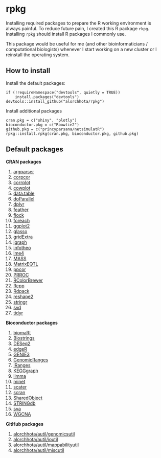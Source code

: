 # rpkg
Installing required packages to prepare the R working environment is always painful. To reduce future pain, I created this R package `rkpg`. Installing `rpkg` should install R packages I commonly use.

This package would be useful for me (and other bioinformaticians / computational biologists) whenever I start working on a new cluster or I reinstall the operating system.

## How to install
Install the default packages:
```
if (!requireNamespace("devtools", quietly = TRUE))
    install.packages("devtools")
devtools::install_github("alorchhota/rpkg")
```

Install additional packages
```
cran.pkg = c("shiny", "plotly")
bioconductor.pkg = c("Rbowtie2")
github.pkg = c("princyparsana/netsimulatR")
rpkg::install.rpkg(cran.pkg, bioconductor.pkg, github.pkg)
```

## Default packages
**CRAN packages**
  1. [argparser](https://cran.r-project.org/web/packages/argparser/index.html)
  1. [corpcor](https://cran.r-project.org/web/packages/corpcor/index.html)
  1. [corrplot](https://cran.r-project.org/web/packages/corrplot/index.html)
  1. [cowplot](https://cran.r-project.org/web/packages/cowplot/index.html)
  1. [data.table](https://cran.r-project.org/web/packages/data.table/index.html)
  1. [doParallel](https://cran.r-project.org/web/packages/doParallel/index.html)
  1. [dplyr](https://cran.r-project.org/web/packages/dplyr/index.html)
  1. [feather](https://cran.r-project.org/web/packages/feather/index.html)
  1. [flock](https://cran.r-project.org/web/packages/flock/index.html)
  1. [foreach](https://cran.r-project.org/web/packages/foreach/index.html)
  1. [ggplot2](https://cran.r-project.org/web/packages/ggplot2/index.html)
  1. [glasso](https://cran.r-project.org/web/packages/glasso/index.html)
  1. [gridExtra](https://cran.r-project.org/web/packages/gridExtra/index.html)
  1. [igraph](https://cran.r-project.org/web/packages/igraph/index.html)
  1. [infotheo](https://cran.r-project.org/web/packages/infotheo/index.html)
  1. [lme4](https://cran.r-project.org/web/packages/lme4/index.html)
  1. [MASS](https://cran.r-project.org/web/packages/MASS/index.html)
  1. [MatrixEQTL](https://cran.r-project.org/web/packages/MatrixEQTL/index.html)
  1. [ppcor](https://cran.r-project.org/web/packages/ppcor/index.html)
  1. [PRROC](https://cran.r-project.org/web/packages/PRROC/index.html)
  1. [RColorBrewer](https://cran.r-project.org/web/packages/RColorBrewer/index.html)
  1. [Rcpp](https://cran.r-project.org/web/packages/Rcpp/index.html)
  1. [Rdpack](https://cran.r-project.org/web/packages/Rdpack/index.html)
  1. [reshape2](https://cran.r-project.org/web/packages/reshape2/index.html)
  1. [stringr](https://cran.r-project.org/web/packages/stringr/index.html)
  1. [svd](https://cran.r-project.org/web/packages/svd/index.html)
  1. [tidyr](https://cran.r-project.org/web/packages/tidyr/index.html)

**Bioconductor packages**
  1. [biomaRt](https://bioconductor.org/packages/release/bioc/html/biomaRt.html)
  1. [Biostrings](https://bioconductor.org/packages/release/bioc/html/Biostrings.html)
  1. [DESeq2](https://bioconductor.org/packages/release/bioc/html/DESeq2.html)
  1. [edgeR](https://bioconductor.org/packages/release/bioc/html/edgeR.html)
  1. [GENIE3](https://bioconductor.org/packages/release/bioc/html/GENIE3.html)
  1. [GenomicRanges](https://bioconductor.org/packages/release/bioc/html/GenomicRanges.html)
  1. [IRanges](https://bioconductor.org/packages/release/bioc/html/IRanges.html)
  1. [KEGGgraph](https://bioconductor.org/packages/release/bioc/html/KEGGgraph.html)
  1. [limma](https://bioconductor.org/packages/release/bioc/html/limma.html)
  1. [minet](https://bioconductor.org/packages/release/bioc/html/minet.html)
  1. [scater](https://bioconductor.org/packages/release/bioc/html/scater.html)
  1. [scran](https://bioconductor.org/packages/release/bioc/html/scran.html)
  1. [SharedObject](https://bioconductor.org/packages/release/bioc/html/SharedObject.html)
  1. [STRINGdb](https://bioconductor.org/packages/release/bioc/html/STRINGdb.html)
  1. [sva](https://bioconductor.org/packages/release/bioc/html/sva.html)
  1. [WGCNA](https://bioconductor.org/packages/release/bioc/html/WGCNA.html)
  
**GitHub packages**
  1. [alorchhota/autil/genomicsutil](https://github.com/alorchhota/autil/tree/master/genomicsutil)
  1. [alorchhota/autil/ioutil](https://github.com/alorchhota/autil/tree/master/ioutil)
  1. [alorchhota/autil/mappabilityutil](https://github.com/alorchhota/autil/tree/master/mappabilityutil)
  1. [alorchhota/autil/miscutil](https://github.com/alorchhota/autil/tree/master/miscutil)
